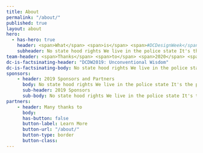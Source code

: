 ```yaml
---
title: About
permalink: "/about/"
published: true
layout: about
hero:
  - has-hero: true
    header: <span>What</span> <span>is</span> <span>#DCDesignWeek</span> <span>?</span>
    subheader: No state hood rights We live in the police state It's the push and pull that allows us to be great To look this crooked system right in the eyes and still see straight The victory's just ahead, ain't no way we can turn back now Its time to round up your troops and lace up your boots Let us show you how Then put your best foot forward And March On March on Washington March On March on Washington, march on....
team-header: <span>Thanks</span> <span>to</span> <span>2020</span> <span>DCDW</span> <span>Committee</span>
dc-is-factsinating-header: "DCDW2019: Unconventional Wisdom"
dc-is-factsinating-body: No state hood rights We live in the police state It's the push and pull that allows us to be great To look this crooked system right in the eyes and still see straight The victory's just ahead, ain't no way we can turn back now Its time to round up your troops and lace up your boots Let us show you how Then put your best foot forward And March On March on Washington March On March on Washington, march on....
sponsors:
    - header: 2019 Sponsors and Partners
      body: No state hood rights We live in the police state It's the push and pull that allows us to be great To look this crooked system right in the eyes and still see straight The victory's just ahead, ain't no way we can turn back now Its time to round up your troops and lace up your boots Let us show you how Then put your best foot forward And March On March on Washington March On March on Washington, march on....
      sub-header: 2019 Sponsors
      sub-body: No state hood rights We live in the police state It's the push and pull that allows us to be great To look this crooked system right in the eyes and still see straight The victory's just ahead, ain't no way we can turn back now Its time to round up your troops and lace up your boots Let us show you how Then put your best foot forward And March On March on Washington March On March on Washington, march on....
partners:
    - header: Many thanks to
      body:
      has-button: false
      button-label: Learn More
      button-url: "/about/"
      button-type: border
      button-class:
---
```

